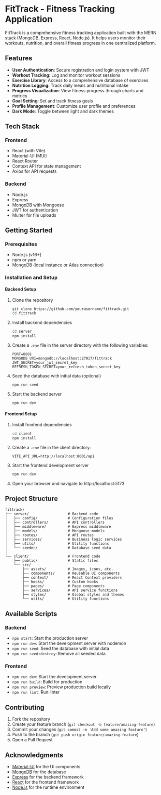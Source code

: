 # FitTrack - Fitness Tracking Application

FitTrack is a comprehensive fitness tracking application built with the MERN stack (MongoDB, Express, React, Node.js). It helps users monitor their workouts, nutrition, and overall fitness progress in one centralized platform.

## Features

- **User Authentication**: Secure registration and login system with JWT
- **Workout Tracking**: Log and monitor workout sessions
- **Exercise Library**: Access to a comprehensive database of exercises
- **Nutrition Logging**: Track daily meals and nutritional intake
- **Progress Visualization**: View fitness progress through charts and metrics
- **Goal Setting**: Set and track fitness goals
- **Profile Management**: Customize user profile and preferences
- **Dark Mode**: Toggle between light and dark themes

## Tech Stack

### Frontend
- React (with Vite)
- Material-UI (MUI)
- React Router
- Context API for state management
- Axios for API requests

### Backend
- Node.js
- Express
- MongoDB with Mongoose
- JWT for authentication
- Multer for file uploads

## Getting Started

### Prerequisites
- Node.js (v16+)
- npm or yarn
- MongoDB (local instance or Atlas connection)

### Installation and Setup

#### Backend Setup
1. Clone the repository
   ```bash
   git clone https://github.com/yourusername/fittrack.git
   cd fittrack
   ```

2. Install backend dependencies
   ```bash
   cd server
   npm install
   ```

3. Create a `.env` file in the server directory with the following variables:
   ```
   PORT=8001
   MONGODB_URI=mongodb://localhost:27017/fittrack
   JWT_SECRET=your_jwt_secret_key
   REFRESH_TOKEN_SECRET=your_refresh_token_secret_key
   ```

4. Seed the database with initial data (optional)
   ```bash
   npm run seed
   ```

5. Start the backend server
   ```bash
   npm run dev
   ```

#### Frontend Setup
1. Install frontend dependencies
   ```bash
   cd client
   npm install
   ```

2. Create a `.env` file in the client directory:
   ```
   VITE_API_URL=http://localhost:8001/api
   ```

3. Start the frontend development server
   ```bash
   npm run dev
   ```

4. Open your browser and navigate to http://localhost:5173

## Project Structure

```
fittrack/
├── server/                  # Backend code
│   ├── config/              # Configuration files
│   ├── controllers/         # API controllers
│   ├── middleware/          # Express middleware
│   ├── models/              # Mongoose models
│   ├── routes/              # API routes
│   ├── services/            # Business logic services
│   ├── utils/               # Utility functions
│   └── seeder/              # Database seed data
│
└── client/                  # Frontend code
    ├── public/              # Static files
    └── src/
        ├── assets/          # Images, icons, etc.
        ├── components/      # Reusable UI components
        ├── context/         # React Context providers
        ├── hooks/           # Custom hooks
        ├── pages/           # Page components
        ├── services/        # API service functions
        ├── styles/          # Global styles and themes
        └── utils/           # Utility functions
```

## Available Scripts

### Backend
- `npm start`: Start the production server
- `npm run dev`: Start the development server with nodemon
- `npm run seed`: Seed the database with initial data
- `npm run seed:destroy`: Remove all seeded data

### Frontend
- `npm run dev`: Start the development server
- `npm run build`: Build for production
- `npm run preview`: Preview production build locally
- `npm run lint`: Run linter

## Contributing

1. Fork the repository
2. Create your feature branch (`git checkout -b feature/amazing-feature`)
3. Commit your changes (`git commit -m 'Add some amazing feature'`)
4. Push to the branch (`git push origin feature/amazing-feature`)
5. Open a Pull Request

## Acknowledgments

- [Material-UI](https://mui.com/) for the UI components
- [MongoDB](https://www.mongodb.com/) for the database
- [Express](https://expressjs.com/) for the backend framework
- [React](https://reactjs.org/) for the frontend framework
- [Node.js](https://nodejs.org/) for the runtime environment

